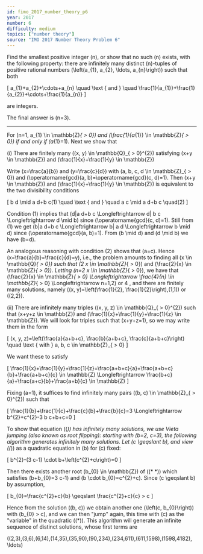 ```yaml
---
id: fimo_2017_number_theory_p6
year: 2017
number: 6
difficulty: medium
topics: ["number theory"]
source: "IMO 2017 Number Theory Problem 6"
---
```


Find the smallest positive integer \(n\), or show that no such \(n\) exists, with the following property: there are infinitely many distinct \(n\)-tuples of positive rational numbers \(\left(a_{1}, a_{2}, \ldots, a_{n}\right)\) such that both

\[
a_{1}+a_{2}+\cdots+a_{n} \quad \text { and } \quad \frac{1}{a_{1}}+\frac{1}{a_{2}}+\cdots+\frac{1}{a_{n}}
\]

are integers.

The final answer is \(n=3\).

---
For \(n=1, a_{1} \in \mathbb{Z}_{ > 0}\) and \(\frac{1}{a_{1}} \in \mathbb{Z}_{ > 0}\) if and only if \(a_{1}=1\). Next we show that

(i) There are finitely many \((x, y) \in \mathbb{Q}_{ > 0}^{2}\) satisfying \(x+y \in \mathbb{Z}\) and \(\frac{1}{x}+\frac{1}{y} \in \mathbb{Z}\)

Write \(x=\frac{a}{b}\) and \(y=\frac{c}{d}\) with \(a, b, c, d \in \mathbb{Z}_{ > 0}\) and \(\operatorname{gcd}(a, b)=\operatorname{gcd}(c, d)=1\). Then \(x+y \in \mathbb{Z}\) and \(\frac{1}{x}+\frac{1}{y} \in \mathbb{Z}\) is equivalent to the two divisibility conditions

\[
b d \mid a d+b c(1) \quad \text { and } \quad a c \mid a d+b c \quad(2)
\]

Condition (1) implies that \(d|a d+b c \Longleftrightarrow d| b c \Longleftrightarrow d \mid b\) since \(\operatorname{gcd}(c, d)=1\). Still from (1) we get \(b|a d+b c \Longleftrightarrow b| a d \Longleftrightarrow b \mid d\) since \(\operatorname{gcd}(a, b)=1\). From \(b \mid d\) and \(d \mid b\) we have \(b=d\).

An analogous reasoning with condition (2) shows that \(a=c\). Hence \(x=\frac{a}{b}=\frac{c}{d}=y\), i.e., the problem amounts to finding all \(x \in \mathbb{Q}_{ > 0}\) such that \(2 x \in \mathbb{Z}_{ > 0}\) and \(\frac{2}{x} \in \mathbb{Z}_{ > 0}\). Letting \(n=2 x \in \mathbb{Z}_{ > 0}\), we have that \(\frac{2}{x} \in \mathbb{Z}_{ > 0} \Longleftrightarrow \frac{4}{n} \in \mathbb{Z}_{ > 0} \Longleftrightarrow n=1,2\) or 4 , and there are finitely many solutions, namely \((x, y)=\left(\frac{1}{2}, \frac{1}{2}\right),(1,1)\) or \((2,2)\).

(ii) There are infinitely many triples \((x, y, z) \in \mathbb{Q}_{ > 0}^{2}\) such that \(x+y+z \in \mathbb{Z}\) and \(\frac{1}{x}+\frac{1}{y}+\frac{1}{z} \in \mathbb{Z}\). We will look for triples such that \(x+y+z=1\), so we may write them in the form

\[
(x, y, z)=\left(\frac{a}{a+b+c}, \frac{b}{a+b+c}, \frac{c}{a+b+c}\right) \quad \text { with } a, b, c \in \mathbb{Z}_{ > 0}
\]

We want these to satisfy

\[
\frac{1}{x}+\frac{1}{y}+\frac{1}{z}=\frac{a+b+c}{a}+\frac{a+b+c}{b}+\frac{a+b+c}{c} \in \mathbb{Z} \Longleftrightarrow \frac{b+c}{a}+\frac{a+c}{b}+\frac{a+b}{c} \in \mathbb{Z}
\]

Fixing \(a=1\), it suffices to find infinitely many pairs \((b, c) \in \mathbb{Z}_{ > 0}^{2}\) such that

\[
\frac{1}{b}+\frac{1}{c}+\frac{c}{b}+\frac{b}{c}=3 \Longleftrightarrow b^{2}+c^{2}-3 b c+b+c=0
\]

To show that equation \((*)\) has infinitely many solutions, we use Vieta jumping (also known as root flipping): starting with \(b=2, c=3\), the following algorithm generates infinitely many solutions. Let \(c \geqslant b\), and view \((*)\) as a quadratic equation in \(b\) for \(c\) fixed:

\[
b^{2}-(3 c-1) \cdot b+\left(c^{2}+c\right)=0
\]

Then there exists another root \(b_{0} \in \mathbb{Z}\) of \((* *)\) which satisfies \(b+b_{0}=3 c-1\) and \(b \cdot b_{0}=c^{2}+c\). Since \(c \geqslant b\) by assumption,

\[
b_{0}=\frac{c^{2}+c}{b} \geqslant \frac{c^{2}+c}{c} > c
\]

Hence from the solution \((b, c)\) we obtain another one \(\left(c, b_{0}\right)\) with \(b_{0} > c\), and we can then "jump" again, this time with \(c\) as the "variable" in the quadratic \((*)\). This algorithm will generate an infinite sequence of distinct solutions, whose first terms are

\((2,3),(3,6),(6,14),(14,35),(35,90),(90,234),(234,611),(611,1598),(1598,4182), \ldots\)
